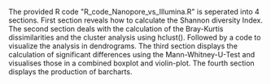 The provided R code "R_code_Nanopore_vs_Illumina.R" is seperated into 4 sections.
First section reveals how to calculate the Shannon diversity Index.
The second section deals with the calculation of the Bray-Kurtis dissimilarities and the cluster analysis using hclust().
Followed by a code to visualize the analysis in dendrograms.
The third section displays the calculation of significant differences using the Mann-Whitney-U-Test and visualises those in
a combined boxplot and violin-plot.
The fourth section displays the production of barcharts.
